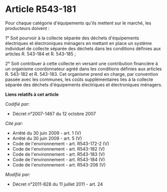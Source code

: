 # Article R543-181

Pour chaque catégorie d'équipements qu'ils mettent sur le marché, les producteurs doivent : 

1° Soit pourvoir à la collecte séparée des déchets d'équipements électriques et électroniques ménagers en mettant en place un
système individuel de collecte séparée des déchets dans les conditions définies aux articles R. 543-184 et R. 543-185 ; 

2° Soit contribuer à cette collecte en versant une contribution financière à un organisme coordonnateur agréé dans les
conditions définies aux articles R. 543-182 et R. 543-183. Cet organisme prend en charge, par convention passée avec les
communes, les coûts supplémentaires liés à la collecte séparée des déchets d'équipements électriques et électroniques
ménagers.

**Liens relatifs à cet article**

_Codifié par_:

  - Décret n°2007-1467 du 12 octobre 2007

_Cité par_:

  - Arrêté du 30 juin 2009 - art. 1 (V)
  - Arrêté du 30 juin 2009 - art. 5 (V)
  - Code de l'environnement - art. R543-172-2 (V)
  - Code de l'environnement - art. R543-182 (V)
  - Code de l'environnement - art. R543-183 (V)
  - Code de l'environnement - art. R543-184 (V)
  - Code de l'environnement - art. R543-206 (V)

_Modifié par_:

  - Décret n°2011-828 du 11 juillet 2011 - art. 24
